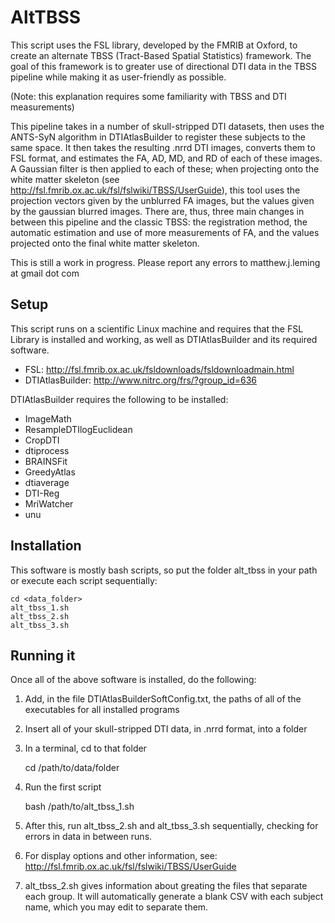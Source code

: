 AltTBSS
============

This script uses the FSL library, developed by the FMRIB at Oxford,
to create an alternate TBSS (Tract-Based Spatial Statistics) framework.
The goal of this framework is to greater use of directional DTI data in
the TBSS pipeline while making it as user-friendly as possible.

(Note: this explanation requires some familiarity with TBSS and DTI measurements)

This pipeline takes in a number of skull-stripped DTI datasets, then uses
the ANTS-SyN algorithm in DTIAtlasBuilder to register these subjects to the
same space. It then takes the resulting .nrrd DTI images, converts them to
FSL format, and estimates the FA, AD, MD, and RD of each of these images.
A Gaussian filter is then applied to each of these; when projecting onto
the white matter skeleton (see http://fsl.fmrib.ox.ac.uk/fsl/fslwiki/TBSS/UserGuide),
this tool uses the projection vectors given by the unblurred FA images, but the values
given by the gaussian blurred images. There are, thus, three main changes in between
this pipeline and the classic TBSS: the registration method, the automatic
estimation and use of more measurements of FA, and the values projected onto
the final white matter skeleton.

This is still a work in progress. Please report any errors to matthew.j.leming at gmail dot com

Setup
-----------

This script runs on a scientific Linux machine and requires that the FSL
Library is installed and working, as well as DTIAtlasBuilder and its required
software.

 * FSL: http://fsl.fmrib.ox.ac.uk/fsldownloads/fsldownloadmain.html
 * DTIAtlasBuilder: http://www.nitrc.org/frs/?group_id=636

DTIAtlasBuilder requires the following to be installed:

 * ImageMath
 * ResampleDTIlogEuclidean
 * CropDTI
 * dtiprocess
 * BRAINSFit
 * GreedyAtlas
 * dtiaverage
 * DTI-Reg
 * MriWatcher
 * unu

Installation
-------------

This software is mostly bash scripts, so put the folder alt_tbss in your path or
execute each script sequentially:

    cd <data_folder>
    alt_tbss_1.sh
    alt_tbss_2.sh
    alt_tbss_3.sh


Running it
-------------

Once all of the above software is installed, do the following:

 1. Add, in the file DTIAtlasBuilderSoftConfig.txt, the paths of all of the executables for all installed programs
 2. Insert all of your skull-stripped DTI data, in .nrrd format, into a folder
 3. In a terminal, cd to that folder

    cd /path/to/data/folder

 4. Run the first script

    bash /path/to/alt_tbss_1.sh

 5. After this, run alt_tbss_2.sh and alt_tbss_3.sh sequentially, checking for errors in data in between runs.

 6. For display options and other information, see: http://fsl.fmrib.ox.ac.uk/fsl/fslwiki/TBSS/UserGuide

 7. alt_tbss_2.sh gives information about greating the files that separate each group. It will automatically generate a blank CSV with each subject name, which you may edit to separate them.
